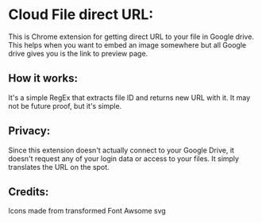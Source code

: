 # Cloud File direct URL:
This is Chrome extension for getting direct URL to your file in Google drive.
This helps when you want to embed an image somewhere but all Google drive gives you is the link to preview page.

## How it works:
It's a simple RegEx that extracts file ID and returns new URL with it. It may not be future proof, but it's simple.

## Privacy:
Since this extension doesn't actually connect to your Google Drive, it doesn't request any of your login data or access to your files. It simply translates the URL on the spot.

## Credits:
Icons made from transformed Font Awsome svg
